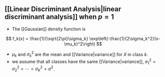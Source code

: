 

## [[Linear Discriminant Analysis|linear discriminant analysis]] when $p=1$

- The [[Gaussian]] density function is

$$
f_k(x) = \frac{1}{\sqrt{2\pi}\sigma_k} \exp\left(-\frac{1}{2\sigma_k^2}(x-\mu_k)^2\right)
$$

- $\mu_k$ and $\sigma_k^2$ are the mean and [[Variance|variance]] for $X$ in class $k$.
- we assume that all classes have the same [[Variance|variance]], $\sigma_1^2 = \sigma_2^2 = \cdots = \sigma_K^2 = \sigma^2$.